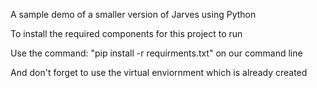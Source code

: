 A sample demo of a smaller version of Jarves using Python

To install the required components for this project to run

Use the command: "pip install -r requirments.txt" on our command line

And don't forget to use the virtual enviornment which is already created
